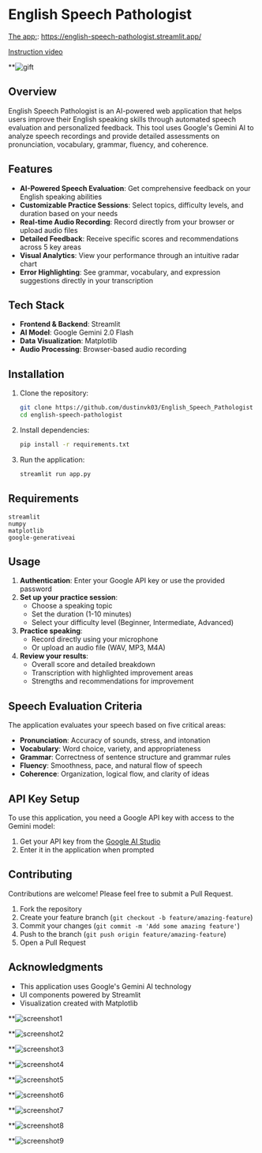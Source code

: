 # English Speech Pathologist

[The app:](https://english-speech-pathologist.streamlit.app/): https://english-speech-pathologist.streamlit.app/

[Instruction video](https://www.dropbox.com/scl/fi/ht3hk1nafgnh4mqoblh2q/AI_Speech_Evaluation_Tutorial.mkv?rlkey=bpvocqyol9y5rbxtfp0r9sbyr&e=1&st=fiic77m7&dl=0)

**![gift](https://github.com/dustinvk03/English_Speech_Pathologist/blob/master/screenshot/UI1.gif)

## Overview

English Speech Pathologist is an AI-powered web application that helps users improve their English speaking skills through automated speech evaluation and personalized feedback. This tool uses Google's Gemini AI to analyze speech recordings and provide detailed assessments on pronunciation, vocabulary, grammar, fluency, and coherence.

## Features

- **AI-Powered Speech Evaluation**: Get comprehensive feedback on your English speaking abilities
- **Customizable Practice Sessions**: Select topics, difficulty levels, and duration based on your needs
- **Real-time Audio Recording**: Record directly from your browser or upload audio files
- **Detailed Feedback**: Receive specific scores and recommendations across 5 key areas
- **Visual Analytics**: View your performance through an intuitive radar chart
- **Error Highlighting**: See grammar, vocabulary, and expression suggestions directly in your transcription

## Tech Stack

- **Frontend & Backend**: Streamlit
- **AI Model**: Google Gemini 2.0 Flash
- **Data Visualization**: Matplotlib
- **Audio Processing**: Browser-based audio recording

## Installation

1. Clone the repository:
   ```bash
   git clone https://github.com/dustinvk03/English_Speech_Pathologist
   cd english-speech-pathologist
   ```

2. Install dependencies:
   ```bash
   pip install -r requirements.txt
   ```

3. Run the application:
   ```bash
   streamlit run app.py
   ```

## Requirements

```
streamlit
numpy
matplotlib
google-generativeai
```

## Usage

1. **Authentication**: Enter your Google API key or use the provided password
2. **Set up your practice session**:
   - Choose a speaking topic
   - Set the duration (1-10 minutes)
   - Select your difficulty level (Beginner, Intermediate, Advanced)
3. **Practice speaking**:
   - Record directly using your microphone
   - Or upload an audio file (WAV, MP3, M4A)
4. **Review your results**:
   - Overall score and detailed breakdown
   - Transcription with highlighted improvement areas
   - Strengths and recommendations for improvement

## Speech Evaluation Criteria

The application evaluates your speech based on five critical areas:

- **Pronunciation**: Accuracy of sounds, stress, and intonation
- **Vocabulary**: Word choice, variety, and appropriateness
- **Grammar**: Correctness of sentence structure and grammar rules
- **Fluency**: Smoothness, pace, and natural flow of speech
- **Coherence**: Organization, logical flow, and clarity of ideas

## API Key Setup

To use this application, you need a Google API key with access to the Gemini model:

1. Get your API key from the [Google AI Studio](https://aistudio.google.com/prompts/new_chat)
2. Enter it in the application when prompted

## Contributing

Contributions are welcome! Please feel free to submit a Pull Request.

1. Fork the repository
2. Create your feature branch (`git checkout -b feature/amazing-feature`)
3. Commit your changes (`git commit -m 'Add some amazing feature'`)
4. Push to the branch (`git push origin feature/amazing-feature`)
5. Open a Pull Request

## Acknowledgments

- This application uses Google's Gemini AI technology
- UI components powered by Streamlit
- Visualization created with Matplotlib

**![screenshot1](https://github.com/dustinvk03/English_Speech_Pathologist/blob/master/screenshot/p1.png)

**![screenshot2](https://github.com/dustinvk03/English_Speech_Pathologist/blob/master/screenshot/p2.png)

**![screenshot3](https://github.com/dustinvk03/English_Speech_Pathologist/blob/master/screenshot/p3.png)

**![screenshot4](https://github.com/dustinvk03/English_Speech_Pathologist/blob/master/screenshot/p4.png)

**![screenshot5](https://github.com/dustinvk03/English_Speech_Pathologist/blob/master/screenshot/p5.png)

**![screenshot6](https://github.com/dustinvk03/English_Speech_Pathologist/blob/master/screenshot/p6.png)

**![screenshot7](https://github.com/dustinvk03/English_Speech_Pathologist/blob/master/screenshot/p7.png)

**![screenshot8](https://github.com/dustinvk03/English_Speech_Pathologist/blob/master/screenshot/p8.png)

**![screenshot9](https://github.com/dustinvk03/English_Speech_Pathologist/blob/master/screenshot/p9.png)


